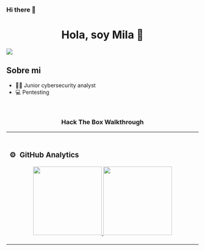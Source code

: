 ### Hi there 👋

<div align="center">
<h1 align="center">Hola, soy Mila 👋</h1>
</div>
<img src="[file:///C:/Users/34685/Desktop/ASCII-art.jpg](https://github.com/Milamagof/MilaMagof/issues/1#issue-2273472020)]">



## Sobre mi
 
- 👩‍💻  Junior cybersecurity analyst
- 💻  Pentesting
  
<br>

<table>
<tr>
<h3 align="center">Hack The Box Walkthrough</h3>
                                                                                    
</td>

<td width="50%">
               <br>

### ⚙️ &nbsp;GitHub Analytics

<p align="center">
<a href="https://github.com/MilaMagof">
  <img height="180em" src="https://github-readme-stats-eight-theta.vercel.app/api?username=MilaMagofa&show_icons=true&theme=algolia&include_all_commits=true&count_private=true"/>
  <img height="180em" src="https://github-readme-stats-eight-theta.vercel.app/api/top-langs/?username=MilaMagof&layout=compact&langs_count=8&theme=algolia"/>
</a>
</p>
